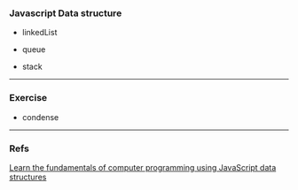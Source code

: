 ### Javascript Data structure

* linkedList

* queue

* stack

---

### Exercise

* condense

---

### Refs

[Learn the fundamentals of computer programming using JavaScript data structures](https://www.udemy.com/javascript-datastructures/)

